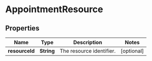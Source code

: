 # AppointmentResource

## Properties
Name | Type | Description | Notes
------------ | ------------- | ------------- | -------------
**resourceId** | **String** | The resource identifier. |  [optional]
